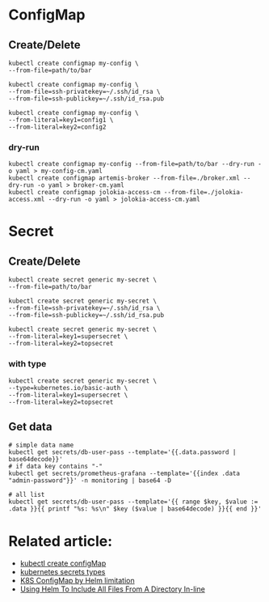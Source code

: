 # ConfigMap

## Create/Delete

```shell
kubectl create configmap my-config \
--from-file=path/to/bar

kubectl create configmap my-config \
--from-file=ssh-privatekey=~/.ssh/id_rsa \
--from-file=ssh-publickey=~/.ssh/id_rsa.pub

kubectl create configmap my-config \
--from-literal=key1=config1 \
--from-literal=key2=config2
```

### dry-run

```shell
kubectl create configmap my-config --from-file=path/to/bar --dry-run -o yaml > my-config-cm.yaml
kubectl create configmap artemis-broker --from-file=./broker.xml --dry-run -o yaml > broker-cm.yaml
kubectl create configmap jolokia-access-cm --from-file=./jolokia-access.xml --dry-run -o yaml > jolokia-access-cm.yaml

```

# Secret

## Create/Delete

```shell
kubectl create secret generic my-secret \
--from-file=path/to/bar

kubectl create secret generic my-secret \
--from-file=ssh-privatekey=~/.ssh/id_rsa \
--from-file=ssh-publickey=~/.ssh/id_rsa.pub

kubectl create secret generic my-secret \
--from-literal=key1=supersecret \
--from-literal=key2=topsecret
```

### with type

```shell
kubectl create secret generic my-secret \
--type=kubernetes.io/basic-auth \
--from-literal=key1=supersecret \
--from-literal=key2=topsecret
```

## Get data

```shell
# simple data name
kubectl get secrets/db-user-pass --template='{{.data.password | base64decode}}'
# if data key contains "-"
kubectl get secrets/prometheus-grafana --template='{{index .data "admin-password"}}' -n monitoring | base64 -D

# all list
kubectl get secrets/db-user-pass --template='{{ range $key, $value := .data }}{{ printf "%s: %s\n" $key ($value | base64decode) }}{{ end }}'
```

# Related article:

* [kubectl create configMap][kubectl_create_configmap]
* [kubernetes secrets types][kubectl_secrets]
* [K8S ConfigMap by Helm limitation][kubectl_helm_setup]
* [Using Helm To Include All Files From A Directory In-line][kubectl_helm_include_all_files]

[kubectl_create_configmap]:<https://jamesdefabia.github.io/docs/user-guide/kubectl/kubectl_create_configmap/>

[kubectl_secrets]:<https://kubernetes.io/docs/concepts/configuration/secret/>

[kubectl_helm_setup]:<https://www.linkedin.com/pulse/k8s-configmap-helm-limitation-sarris-overbosch/>

[kubectl_helm_include_all_files]:<https://tratnayake.dev/helm-include-all-files-from-directory-in-line>
